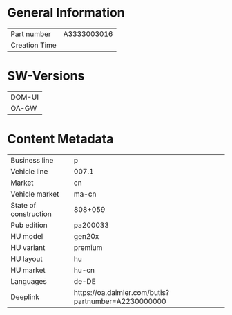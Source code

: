 # General Information

<table>
	<tr>
		<td>Part number</td>
		<td>A3333003016</td>
	</tr>
	<tr>
		<td>Creation Time</td>
	</tr>
</table>

# SW-Versions

<table>
	<tr>
		<td>DOM-UI</td>
	</tr>
	<tr>
		<td>OA-GW</td>
	</tr>
</table>

# Content Metadata

<table>
	<tr>
		<td>Business line</td>
		<td>p</td>
	</tr>
	<tr>
		<td>Vehicle line</td>
		<td>007.1</td>
	</tr>
	<tr>
		<td>Market</td>
		<td>cn</td>
	</tr>
	<tr>
		<td>Vehicle market</td>
		<td>ma-cn</td>
	</tr>
	<tr>
        <td>State of construction</td>
        <td>808+059</td>
    </tr>
    <tr>
        <td>Pub edition</td>
        <td>pa200033</td>
    </tr>
	<tr>
		<td>HU model</td>
		<td>gen20x</td>
	</tr>
	<tr>
		<td>HU variant</td>
		<td>premium</td>
	</tr>
	<tr>
		<td>HU layout</td>
		<td>hu</td>
	</tr>
	<tr>
		<td>HU market</td>
		<td>hu-cn</td>
	</tr>	
	<tr>
		<td>Languages</td>
		<td>de-DE</td>
	</tr>
	<tr>
		<td>Deeplink</td>
		<td>https://oa.daimler.com/butis?partnumber=A2230000000</td>
	</tr>
</table>
